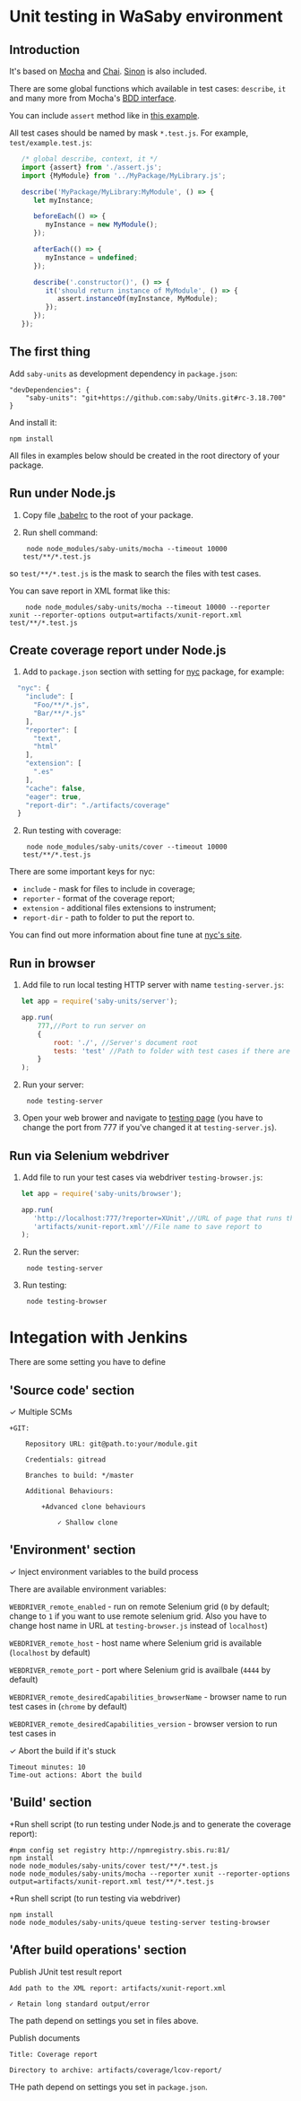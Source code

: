 # Unit testing in WaSaby environment

## Introduction
It's based on [Mocha](https://mochajs.org/) and [Chai](http://chaijs.com/). [Sinon](http://sinonjs.org/) is also included.

There are some global functions which available in test cases: `describe`, `it` and many more from Mocha's [BDD interface](https://mochajs.org/#-u---ui-name).

You can include `assert` method like in [this example](assert.js).

All test cases should be named by mask `*.test.js`. For example, `test/example.test.js`:

```javascript
   /* global describe, context, it */
   import {assert} from './assert.js';
   import {MyModule} from '../MyPackage/MyLibrary.js';

   describe('MyPackage/MyLibrary:MyModule', () => {
      let myInstance;

      beforeEach(() => {
         myInstance = new MyModule();
      });

      afterEach(() => {
         myInstance = undefined;
      });

      describe('.constructor()', () => {
         it('should return instance of MyModule', () => {
            assert.instanceOf(myInstance, MyModule);
         });
      });
   });
```

## The first thing
Add `saby-units` as development dependency in `package.json`:

    "devDependencies": {
        "saby-units": "git+https://github.com:saby/Units.git#rc-3.18.700"
    }

And install it:

    npm install

All files in examples below should be created in the root directory of your package.

## Run under Node.js
1. Copy file [.babelrc](.babelrc) to the root of your package.

2. Run shell command:

        node node_modules/saby-units/mocha --timeout 10000 test/**/*.test.js

so `test/**/*.test.js` is the mask to search the files with test cases.

You can save report in XML format like this:

        node node_modules/saby-units/mocha --timeout 10000 --reporter xunit --reporter-options output=artifacts/xunit-report.xml test/**/*.test.js

## Create coverage report under Node.js

1. Add to `package.json` section with setting for [nyc](https://www.npmjs.com/package/nyc) package, for example:

```javascript
  "nyc": {
    "include": [
      "Foo/**/*.js",
      "Bar/**/*.js"
    ],
    "reporter": [
      "text",
      "html"
    ],
    "extension": [
      ".es"
    ],
    "cache": false,
    "eager": true,
    "report-dir": "./artifacts/coverage"
  }
```

2. Run testing with coverage:

        node node_modules/saby-units/cover --timeout 10000 test/**/*.test.js

There are some important keys for nyc:

- `include` - mask for files to include in coverage;
- `reporter` - format of the coverage report;
- `extension` - additional files extensions to instrument;
- `report-dir` - path to folder to put the report to.

You can find out more information about fine tune at [nyc's site](https://www.npmjs.com/package/nyc).

## Run in browser
1. Add file to run local testing HTTP server with name `testing-server.js`:

```javascript
   let app = require('saby-units/server');

   app.run(
       777,//Port to run server on
       {
           root: './', //Server's document root
           tests: 'test' //Path to folder with test cases if there are placed separately (relative to 'root')
       }
   );
```

2. Run your server:

        node testing-server

3. Open your web brower and navigate to [testing page](http://localhost:777/) (you have to change the port from 777 if you've changed it at `testing-server.js`).

## Run via Selenium webdriver
1. Add file to run your test cases via webdriver `testing-browser.js`:

```javascript
   let app = require('saby-units/browser');

   app.run(
      'http://localhost:777/?reporter=XUnit',//URL of page that runs the tests via testing-server.js
      'artifacts/xunit-report.xml'//File name to save report to
   );
```

2. Run the server:

        node testing-server

3. Run testing:

        node testing-browser

# Integation with Jenkins
There are some setting you have to define

## 'Source code' section
✓ Multiple SCMs

    +GIT:

        Repository URL: git@path.to:your/module.git

        Credentials: gitread

        Branches to build: */master

        Additional Behaviours:

            +Advanced clone behaviours

                ✓ Shallow clone

## 'Environment' section
✓ Inject environment variables to the build process

There are available environment variables:

`WEBDRIVER_remote_enabled` - run on remote Selenium grid (`0` by default; change to `1` if you want to use remote selenium grid. Also you have to change host name in URL at `testing-browser.js` instead of `localhost`)

`WEBDRIVER_remote_host` - host name where Selenium grid is available (`localhost` by default)

`WEBDRIVER_remote_port` - port where Selenium grid is availbale (`4444` by default)

`WEBDRIVER_remote_desiredCapabilities_browserName` - browser name to run test cases in (`chrome` by default)

`WEBDRIVER_remote_desiredCapabilities_version` - browser version to run test cases in

✓ Abort the build if it's stuck

    Timeout minutes: 10
    Time-out actions: Abort the build

## 'Build' section
+Run shell script (to run testing under Node.js and to generate the coverage report):

    #npm config set registry http://npmregistry.sbis.ru:81/
    npm install
    node node_modules/saby-units/cover test/**/*.test.js
    node node_modules/saby-units/mocha --reporter xunit --reporter-options output=artifacts/xunit-report.xml test/**/*.test.js

+Run shell script (to run testing via webdriver)

    npm install
    node node_modules/saby-units/queue testing-server testing-browser

## 'After build operations' section
Publish JUnit test result report

    Add path to the XML report: artifacts/xunit-report.xml

    ✓ Retain long standard output/error

The path depend on settings you set in files above.

Publish documents

    Title: Coverage report

    Directory to archive: artifacts/coverage/lcov-report/

THe path depend on settings you set in `package.json`.
